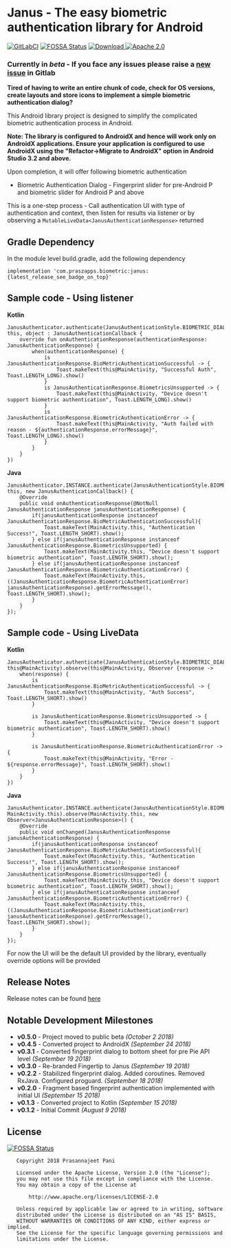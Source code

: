 # Janus - The easy biometric authentication library for Android
[![GitLabCI](https://gitlab.com/prasannajeet/Janus/badges/master/build.svg)](https://gitlab.com/prasannajeet/Janus/pipelines) [![FOSSA Status](https://app.fossa.io/api/projects/git%2Bgitlab.com%2Fprasannajeet%2FJanus.svg?type=shield)](https://app.fossa.io/projects/git%2Bgitlab.com%2Fprasannajeet%2FJanus?ref=badge_shield) [ ![Download](https://api.bintray.com/packages/prasannajeet89/praszappsMaven/janus/images/download.svg) ](https://bintray.com/prasannajeet89/praszappsMaven/janus/_latestVersion) [![Apache 2.0](https://img.shields.io/hexpm/l/plug.svg)](https://gitlab.com/prasannajeet/Janus/blob/master/LICENSE)
### Currently in *beta* - If you face any issues please raise a [new issue](https://gitlab.com/prasannajeet/Janus/issues/new?issue%5Bassignee_id%5D=&issue%5Bmilestone_id%5D=) in Gitlab

**Tired of having to write an entire chunk of code, check for OS versions, create layouts and store icons to implement a simple biometric authentication dialog?**

This Android library project is designed to simplify the complicated biometric authentication process in Android.

**Note: The library is configured to AndroidX and hence will work only on AndroidX applications. Ensure your application is configured to use AndroidX using the "Refactor->Migrate to AndroidX" option in Android Studio 3.2 and above.**

Upon completion, it will offer following biometric authentication

- Biometric Authentication Dialog - Fingerprint slider for pre-Android P and biometric slider for Android P and above

This is a one-step process - Call authentication UI with type of authentication and context, then listen for results via listener or by observing a `MutableLiveData<JanusAuthenticationResponse>` returned

## Gradle Dependency

In the module level build.gradle, add the following dependency
```
implementation 'com.praszapps.biometric:janus:{latest_release_see_badge_on_top}'
```

## Sample code - Using listener
**Kotlin**
```
JanusAuthenticator.authenticate(JanusAuthenticationStyle.BIOMETRIC_DIALOG, this, object : JanusAuthenticationCallback {
    override fun onAuthenticationResponse(authenticationResponse: JanusAuthenticationResponse) {
        when(authenticationResponse) {
            is JanusAuthenticationResponse.BioMetricAuthenticationSuccessful -> {
                Toast.makeText(this@MainActivity, "Successful Auth", Toast.LENGTH_LONG).show()
            }
            is JanusAuthenticationResponse.BiometricsUnsupported -> {
                Toast.makeText(this@MainActivity, "Device doesn't support biometric authentication", Toast.LENGTH_LONG).show()
            }
            is JanusAuthenticationResponse.BiometricAuthenticationError -> {
                Toast.makeText(this@MainActivity, "Auth failed with reason - ${authenticationResponse.errorMessage}", Toast.LENGTH_LONG).show()
            }
        }
    }
})
```
**Java**
```
JanusAuthenticator.INSTANCE.authenticate(JanusAuthenticationStyle.BIOMETRIC_DIALOG, this, new JanusAuthenticationCallback() {
    @Override
    public void onAuthenticationResponse(@NotNull JanusAuthenticationResponse janusAuthenticationResponse) {
        if(janusAuthenticationResponse instanceof JanusAuthenticationResponse.BioMetricAuthenticationSuccessful){
            Toast.makeText(MainActivity.this, "Authentication Success!", Toast.LENGTH_SHORT).show();
        } else if(janusAuthenticationResponse instanceof JanusAuthenticationResponse.BiometricsUnsupported) {
            Toast.makeText(MainActivity.this, "Device doesn't support biometric authentication", Toast.LENGTH_SHORT).show();
        } else if(janusAuthenticationResponse instanceof JanusAuthenticationResponse.BiometricAuthenticationError) {
            Toast.makeText(MainActivity.this, ((JanusAuthenticationResponse.BiometricAuthenticationError) janusAuthenticationResponse).getErrorMessage(), Toast.LENGTH_SHORT).show();
        }
    }
});
```

## Sample code - Using LiveData
**Kotlin**
```
JanusAuthenticator.authenticate(JanusAuthenticationStyle.BIOMETRIC_DIALOG, this@MainActivity).observe(this@MainActivity, Observer {response ->
    when(response) {
        is JanusAuthenticationResponse.BioMetricAuthenticationSuccessful -> {
            Toast.makeText(this@MainActivity, "Auth Success", Toast.LENGTH_SHORT).show()
        }

        is JanusAuthenticationResponse.BiometricsUnsupported -> {
            Toast.makeText(this@MainActivity, "Device doesn't support biometric authentication", Toast.LENGTH_SHORT).show()
        }

        is JanusAuthenticationResponse.BiometricAuthenticationError -> {
            Toast.makeText(this@MainActivity, "Error - ${response.errorMessage}", Toast.LENGTH_SHORT).show()
        }
    }
})
```
**Java**
```
JanusAuthenticator.INSTANCE.authenticate(JanusAuthenticationStyle.BIOMETRIC_DIALOG, MainActivity.this).observe(MainActivity.this, new Observer<JanusAuthenticationResponse>() {
    @Override
    public void onChanged(JanusAuthenticationResponse janusAuthenticationResponse) {
        if(janusAuthenticationResponse instanceof JanusAuthenticationResponse.BioMetricAuthenticationSuccessful){
            Toast.makeText(MainActivity.this, "Authentication Success!", Toast.LENGTH_SHORT).show();
        } else if(janusAuthenticationResponse instanceof JanusAuthenticationResponse.BiometricsUnsupported) {
            Toast.makeText(MainActivity.this, "Device doesn't support biometric authentication", Toast.LENGTH_SHORT).show();
        } else if(janusAuthenticationResponse instanceof JanusAuthenticationResponse.BiometricAuthenticationError) {
            Toast.makeText(MainActivity.this, ((JanusAuthenticationResponse.BiometricAuthenticationError) janusAuthenticationResponse).getErrorMessage(), Toast.LENGTH_SHORT).show();
        }
    }
});
```

For now the UI will be the default UI provided by the library, eventually override options will be provided

## Release Notes
Release notes can be found [here](https://gitlab.com/prasannajeet/Janus/blob/master/CHANGELOG.md)

## Notable Development Milestones
- **v0.5.0** - Project moved to public beta *(October 2 2018)*
- **v0.4.5** - Converted project to AndroidX *(September 24 2018)*
- **v0.3.1** - Converted fingerprint dialog to bottom sheet for pre Pie API level *(September 19 2018)*
- **v0.3.0** - Re-branded Fingertip to Janus *(September 19 2018)*
- **v0.2.2** - Stabilized fingerprint dialog. Added coroutines. Removed RxJava. Configured proguard. *(September 18 2018)*
- **v0.2.0** - Fragment based fingerprint authentication implemented with initial UI *(September 15 2018)*
- **v0.1.3** - Converted project to Kotlin *(September 15 2018)*
- **v0.1.2** - Initial Commit *(August 9 2018)*


## License
[![FOSSA Status](https://app.fossa.io/api/projects/git%2Bgitlab.com%2Fprasannajeet%2FJanus.svg?type=large)](https://app.fossa.io/projects/git%2Bgitlab.com%2Fprasannajeet%2FJanus?ref=badge_large)

```
   Copyright 2018 Prasannajeet Pani

   Licensed under the Apache License, Version 2.0 (the "License");
   you may not use this file except in compliance with the License.
   You may obtain a copy of the License at

       http://www.apache.org/licenses/LICENSE-2.0

   Unless required by applicable law or agreed to in writing, software
   distributed under the License is distributed on an "AS IS" BASIS,
   WITHOUT WARRANTIES OR CONDITIONS OF ANY KIND, either express or implied.
   See the License for the specific language governing permissions and
   limitations under the License.

```
